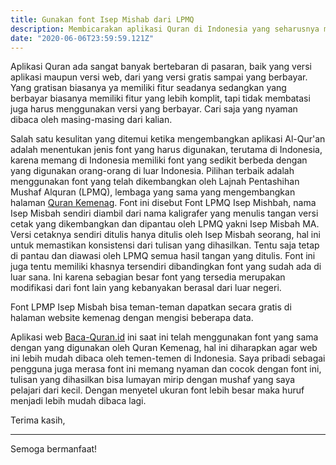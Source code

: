 ```yaml
---
title: Gunakan font Isep Mishab dari LPMQ
description: Membicarakan aplikasi Quran di Indonesia yang seharusnya menggunakan font dengan standard yang sama
date: "2020-06-06T23:59:59.121Z"
---
```


Aplikasi Quran ada sangat banyak bertebaran di pasaran, baik yang versi aplikasi maupun versi web, dari yang versi gratis sampai yang berbayar. Yang gratisan biasanya ya memiliki fitur seadanya sedangkan yang berbayar biasanya memiliki fitur yang lebih komplit, tapi tidak membatasi juga harus menggunakan versi yang berbayar. Cari saja yang nyaman dibaca oleh masing-masing dari kalian.

Salah satu kesulitan yang ditemui ketika mengembangkan aplikasi Al-Qur'an adalah menentukan jenis font yang harus digunakan, terutama di Indonesia, karena memang di Indonesia memiliki font yang sedikit berbeda dengan yang digunakan orang-orang di luar Indonesia.
Pilihan terbaik adalah menggunakan font yang telah dikembangkan oleh Lajnah Pentashihan Mushaf Alquran (LPMQ), lembaga yang sama yang mengembangkan halaman [Quran Kemenag](https://quran.kemenag.go.id/#!).
Font ini disebut Font LPMQ Isep Mishbah, nama Isep Misbah sendiri diambil dari nama kaligrafer yang menulis tangan versi cetak yang dikembangkan dan dipantau oleh LPMQ yakni Isep Misbah MA.
Versi cetaknya sendiri ditulis hanya ditulis oleh Isep Misbah seorang, hal ini untuk memastikan konsistensi dari tulisan yang dihasilkan. Tentu saja tetap di pantau dan diawasi oleh LPMQ semua hasil tangan yang ditulis.
Font ini juga tentu memiliki khasnya tersendiri dibandingkan font yang sudah ada di luar sana. Ini karena sebagian besar font yang tersedia merupakan modifikasi dari font lain yang kebanyakan berasal dari luar negeri.

Font LPMP Isep Misbah bisa teman-teman dapatkan secara gratis di halaman website kemenag dengan mengisi beberapa data.

Aplikasi web [Baca-Quran.id](https://www.baca-quran.id/1/) ini saat ini telah menggunakan font yang sama dengan yang digunakan oleh Quran Kemenag, hal ini diharapkan agar web ini lebih mudah dibaca oleh temen-temen di Indonesia.
Saya pribadi sebagai pengguna juga merasa font ini memang nyaman dan cocok dengan font ini, tulisan yang dihasilkan bisa lumayan mirip dengan mushaf yang saya pelajari dari kecil.
Dengan menyetel ukuran font lebih besar maka huruf menjadi lebih mudah dibaca lagi.


Terima kasih,

---

Semoga bermanfaat!
